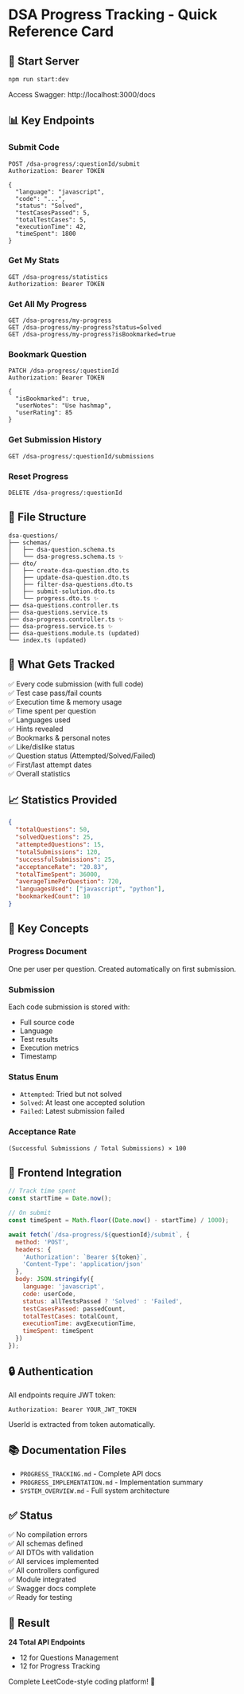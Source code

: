 # DSA Progress Tracking - Quick Reference Card

## 🚀 Start Server
```bash
npm run start:dev
```
Access Swagger: http://localhost:3000/docs

## 📊 Key Endpoints

### Submit Code
```http
POST /dsa-progress/:questionId/submit
Authorization: Bearer TOKEN

{
  "language": "javascript",
  "code": "...",
  "status": "Solved",
  "testCasesPassed": 5,
  "totalTestCases": 5,
  "executionTime": 42,
  "timeSpent": 1800
}
```

### Get My Stats
```http
GET /dsa-progress/statistics
Authorization: Bearer TOKEN
```

### Get All My Progress
```http
GET /dsa-progress/my-progress
GET /dsa-progress/my-progress?status=Solved
GET /dsa-progress/my-progress?isBookmarked=true
```

### Bookmark Question
```http
PATCH /dsa-progress/:questionId
Authorization: Bearer TOKEN

{
  "isBookmarked": true,
  "userNotes": "Use hashmap",
  "userRating": 85
}
```

### Get Submission History
```http
GET /dsa-progress/:questionId/submissions
```

### Reset Progress
```http
DELETE /dsa-progress/:questionId
```

## 📁 File Structure
```
dsa-questions/
├── schemas/
│   ├── dsa-question.schema.ts
│   └── dsa-progress.schema.ts ✨
├── dto/
│   ├── create-dsa-question.dto.ts
│   ├── update-dsa-question.dto.ts
│   ├── filter-dsa-questions.dto.ts
│   ├── submit-solution.dto.ts
│   └── progress.dto.ts ✨
├── dsa-questions.controller.ts
├── dsa-questions.service.ts
├── dsa-progress.controller.ts ✨
├── dsa-progress.service.ts ✨
├── dsa-questions.module.ts (updated)
└── index.ts (updated)
```

## 🎯 What Gets Tracked

✅ Every code submission (with full code)  
✅ Test case pass/fail counts  
✅ Execution time & memory usage  
✅ Time spent per question  
✅ Languages used  
✅ Hints revealed  
✅ Bookmarks & personal notes  
✅ Like/dislike status  
✅ Question status (Attempted/Solved/Failed)  
✅ First/last attempt dates  
✅ Overall statistics  

## 📈 Statistics Provided

```json
{
  "totalQuestions": 50,
  "solvedQuestions": 25,
  "attemptedQuestions": 15,
  "totalSubmissions": 120,
  "successfulSubmissions": 25,
  "acceptanceRate": "20.83",
  "totalTimeSpent": 36000,
  "averageTimePerQuestion": 720,
  "languagesUsed": ["javascript", "python"],
  "bookmarkedCount": 10
}
```

## 🔑 Key Concepts

### Progress Document
One per user per question. Created automatically on first submission.

### Submission
Each code submission is stored with:
- Full source code
- Language
- Test results
- Execution metrics
- Timestamp

### Status Enum
- `Attempted`: Tried but not solved
- `Solved`: At least one accepted solution
- `Failed`: Latest submission failed

### Acceptance Rate
```
(Successful Submissions / Total Submissions) × 100
```

## 🎨 Frontend Integration

```javascript
// Track time spent
const startTime = Date.now();

// On submit
const timeSpent = Math.floor((Date.now() - startTime) / 1000);

await fetch(`/dsa-progress/${questionId}/submit`, {
  method: 'POST',
  headers: {
    'Authorization': `Bearer ${token}`,
    'Content-Type': 'application/json'
  },
  body: JSON.stringify({
    language: 'javascript',
    code: userCode,
    status: allTestsPassed ? 'Solved' : 'Failed',
    testCasesPassed: passedCount,
    totalTestCases: totalCount,
    executionTime: avgExecutionTime,
    timeSpent: timeSpent
  })
});
```

## 🔒 Authentication

All endpoints require JWT token:
```
Authorization: Bearer YOUR_JWT_TOKEN
```

UserId is extracted from token automatically.

## 📚 Documentation Files

- `PROGRESS_TRACKING.md` - Complete API docs
- `PROGRESS_IMPLEMENTATION.md` - Implementation summary
- `SYSTEM_OVERVIEW.md` - Full system architecture

## ✅ Status

✅ No compilation errors  
✅ All schemas defined  
✅ All DTOs with validation  
✅ All services implemented  
✅ All controllers configured  
✅ Module integrated  
✅ Swagger docs complete  
✅ Ready for testing  

## 🎉 Result

**24 Total API Endpoints**
- 12 for Questions Management
- 12 for Progress Tracking

Complete LeetCode-style coding platform! 🚀
